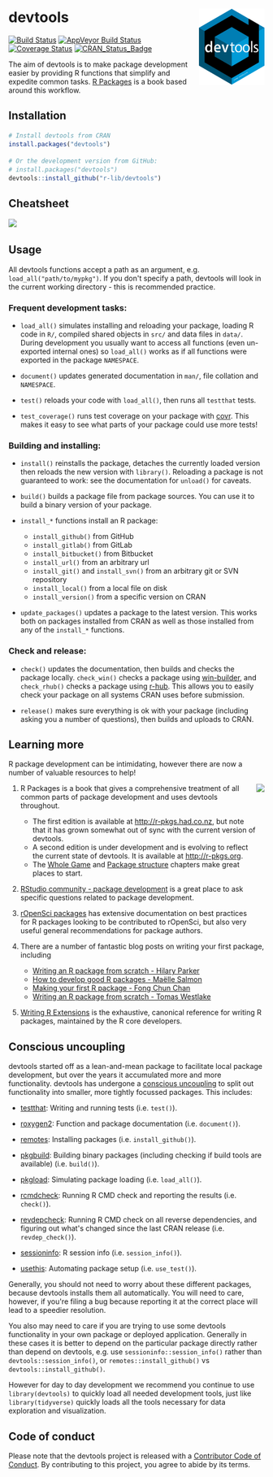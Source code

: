 # devtools <img src="man/figures/logo.svg" align="right" height = 150/>

[![Build Status](https://travis-ci.org/r-lib/devtools.svg?branch=master)](https://travis-ci.org/r-lib/devtools)
[![AppVeyor Build Status](https://ci.appveyor.com/api/projects/status/github/r-lib/devtools?branch=master&svg=true)](https://ci.appveyor.com/project/hadley/devtools)
[![Coverage Status](https://codecov.io/github/r-lib/devtools/coverage.svg?branch=master)](https://codecov.io/github/r-lib/devtools?branch=master)
[![CRAN_Status_Badge](http://www.r-pkg.org/badges/version/devtools)](https://cran.r-project.org/package=devtools)

The aim of devtools is to make package development easier by providing R
functions that simplify and expedite common tasks. [R
Packages](http://r-pkgs.had.co.nz/) is a book based around this workflow.

## Installation

```r
# Install devtools from CRAN
install.packages("devtools")

# Or the development version from GitHub:
# install.packages("devtools")
devtools::install_github("r-lib/devtools")
```

## Cheatsheet

<a href="https://rawgit.com/rstudio/cheatsheets/master/package-development.pdf"><img src="https://raw.githubusercontent.com/batpigandme/cheatsheets/1c942c36846559b3e8efbd40d023bc351aeed6ba/pngs/thumbnails/package-development-thumbs.png" height="252"/></a>

## Usage

All devtools functions accept a path as an argument, e.g.
`load_all("path/to/mypkg")`. If you don't specify a path, devtools will
look in the current working directory - this is recommended practice.

### Frequent development tasks:

* `load_all()` simulates installing and reloading your package, loading R code
  in `R/`, compiled shared objects in `src/` and data files in `data/`. During
  development you usually want to access all functions (even un-exported
  internal ones) so `load_all()` works as if all functions were exported in the
  package `NAMESPACE`.

* `document()` updates generated documentation in `man/`, file collation and
  `NAMESPACE`.

* `test()` reloads your code with `load_all()`, then runs all `testthat` tests.

* `test_coverage()` runs test coverage on your package with
  [covr](https://github.com/r-lib/covr). This makes it easy to see what parts of your
  package could use more tests!

### Building and installing:

* `install()` reinstalls the package, detaches the currently loaded version
  then reloads the new version with `library()`. Reloading a package is not
  guaranteed to work: see the documentation for `unload()` for caveats.

* `build()` builds a package file from package sources. You can use it to build
  a binary version of your package.

* `install_*` functions install an R package:
   * `install_github()` from GitHub
   * `install_gitlab()` from GitLab
   * `install_bitbucket()` from Bitbucket
   * `install_url()` from an arbitrary url
   * `install_git()` and `install_svn()` from an arbitrary git or SVN repository
   * `install_local()` from a local file on disk
   * `install_version()` from a specific version on CRAN

* `update_packages()` updates a package to the latest version. This works
  both on packages installed from CRAN as well as those installed from any of
  the `install_*` functions.

### Check and release:

* `check()` updates the documentation, then builds and checks the package locally.
  `check_win()` checks a package using
  [win-builder](http://win-builder.r-project.org/), and `check_rhub()` checks a package using
  [r-hub](http://log.r-hub.io/). This allows you to easily check
  your package on all systems CRAN uses before submission.

* `release()` makes sure everything is ok with your package (including asking
  you a number of questions), then builds and uploads to CRAN.

## Learning more

R package development can be intimidating, however there are now a number of
valuable resources to help!

<a href="http://r-pkgs.org"><img src="http://r-pkgs.org/images/cover.png" height="252" align = "right"/></a>

1. R Packages is a book that gives a comprehensive treatment of all common parts
   of package development and uses devtools throughout.
    * The first edition is available at <http://r-pkgs.had.co.nz>, but note that
      it has grown somewhat out of sync with the current version of devtools.
    * A second edition is under development and is evolving to reflect the
      current state of devtools. It is available at <http://r-pkgs.org>.
    * The [Whole Game](http://r-pkgs.org/whole-game.html) and
      [Package structure](http://r-pkgs.org/package-structure-state.html) chapters
      make great places to start.

2. [RStudio community - package
   development](https://community.rstudio.com/c/package-development)
   is a great place to ask specific questions related to package development.

3. [rOpenSci packages](https://ropensci.github.io/dev_guide/) has
   extensive documentation on best practices for R packages looking to be
   contributed to rOpenSci, but also very useful general recommendations
   for package authors.

4. There are a number of fantastic blog posts on writing your first package, including
   - [Writing an R package from scratch - Hilary Parker](https://hilaryparker.com/2014/04/29/writing-an-r-package-from-scratch/)
   - [How to develop good R packages - Maëlle Salmon](http://www.masalmon.eu/2017/12/11/goodrpackages/)
   - [Making your first R package - Fong Chun Chan](http://tinyheero.github.io/jekyll/update/2015/07/26/making-your-first-R-package.html)
   - [Writing an R package from scratch - Tomas Westlake](https://r-mageddon.netlify.com/post/writing-an-r-package-from-scratch/)

5. [Writing R
   Extensions](https://cran.r-project.org/doc/manuals/r-release/R-exts.html) is
   the exhaustive, canonical reference for writing R packages, maintained by
   the R core developers.

## Conscious uncoupling

devtools started off as a lean-and-mean package to facilitate local package
development, but over the years it accumulated more and more functionality.
devtools has undergone a [conscious
uncoupling](https://web.archive.org/web/20140326060230/http://www.goop.com/journal/be/conscious-uncoupling)
to split out functionality into smaller, more tightly focussed packages. This
includes:

* [testthat](https://github.com/r-lib/testthat): Writing and running tests
  (i.e. `test()`).

* [roxygen2](https://github.com/klutometis/roxygen): Function and package documentation
  (i.e. `document()`).

* [remotes](https://github.com/r-lib/remotes): Installing packages (i.e.
  `install_github()`).

* [pkgbuild](https://github.com/r-lib/pkgbuild): Building binary packages
  (including checking if build tools are available) (i.e. `build()`).

* [pkgload](https://github.com/r-lib/pkgload): Simulating package loading (i.e.
  `load_all()`).

* [rcmdcheck](https://github.com/r-lib/rcmdcheck): Running R CMD check and
  reporting the results (i.e. `check()`).

* [revdepcheck](https://github.com/r-lib/revdepcheck): Running R CMD check on
  all reverse dependencies, and figuring out what's changed since the last CRAN
  release (i.e. `revdep_check()`).

* [sessioninfo](https://github.com/r-lib/sessioninfo): R session info (i.e.
  `session_info()`).

* [usethis](https://github.com/r-lib/usethis): Automating package setup (i.e.
  `use_test()`).

Generally, you should not need to worry about these different packages, because
devtools installs them all automatically. You will need to care, however, if
you're filing a bug because reporting it at the correct place will lead to a
speedier resolution.

You also may need to care if you are trying to use some devtools functionality
in your own package or deployed application. Generally in these cases it
is better to depend on the particular package directly rather than depend on devtools,
e.g. use `sessioninfo::session_info()` rather than `devtools::session_info()`,
or `remotes::install_github()` vs `devtools::install_github()`.

However for day to day development we recommend you continue to use
`library(devtools)` to quickly load all needed development tools, just like
`library(tidyverse)` quickly loads all the tools necessary for data exploration
and visualization.

## Code of conduct

Please note that the devtools project is released with a [Contributor Code of Conduct](https://github.com/r-lib/devtools/blob/master/.github/CODE_OF_CONDUCT.md). By contributing to this project, you agree to abide by its terms.
